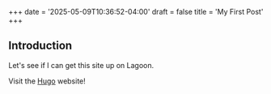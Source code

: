 +++
date = '2025-05-09T10:36:52-04:00'
draft = false
title = 'My First Post'
+++


## Introduction

Let's see if I can get this site up on Lagoon.



Visit the [Hugo](https://gohugo.io) website!